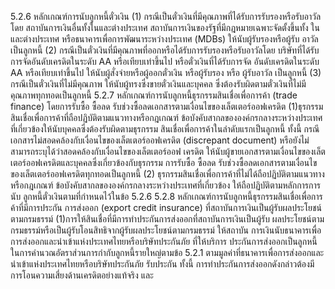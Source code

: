 5.2.6 หลักเกณฑ์การนับลูกหนี้ตั๋วเงิน
(1) กรณีเป็นตั๋วเงินที่มีคุณภาพที่ได้รับการรับรองหรือรับอาวัลโดย
สถาบันการเงินอื่นทั้งในและต่างประเทศ สถาบันการเงินของรัฐที่มีกฎหมายเฉพาะจัดตั้งขึ้นทั้ง
ในและต่างประเทศ หรือธนาคารเพื่อการพัฒนาระหว่างประเทศ (MDBs) ให้นับผู้รับรองหรือผู้รับ
อาวัลเป็นลูกหนี้
(2) กรณีเป็นตั๋วเงินที่มีคุณภาพที่ออกหรือได้รับการรับรองหรือรับอาวัลโดย
บริษัทที่ได้รับการจัดอันดับเครดิตในระดับ AA หรือเทียบเท่าขึ้นไป หรือตั๋วเงินที่ได้รับการจัด
อันดับเครดิตในระดับ AA หรือเทียบเท่าขึ้นไป ให้นับผู้สั่งจ่ายหรือผู้ออกตั๋วเงิน หรือผู้รับรอง หรือ
ผู้รับอาวัล เป็นลูกหนี้
(3) กรณีเป็นตั๋วเงินที่ไม่มีคุณภาพ ให้นับผู้ทรงซึ่งขายตั๋วเงินและบุคคล
ซึ่งต้องรับผิดตามตั๋วเงินที่ไม่มีคุณภาพทุกทอดเป็นลูกหนี้
5.2.7 หลักเกณฑ์การนับลูกหนี้ธุรกรรมสินเชื่อเพื่อการค้า (trade finance)
โดยการรับซื้อ ซื้อลด รับช่วงซื้อลดเอกสารตามเงื่อนไขของเล็ตเตอร์ออฟเครดิต
(1)ธุรกรรมสินเชื่อเพื่อการค้าที่ถือปฏิบัติตามแนวทางหรือกฎเกณฑ์
ข้อบังคับสากลขององค์กรกลางระหว่างประเทศที่เกี่ยวข้องให้นับบุคคลซึ่งต้องรับผิดตามธุรกรรม
สินเชื่อเพื่อการค้าในลำดับแรกเป็นลูกหนี้
ทั้งนี้ กรณีเอกสารไม่สอดคล้องกับเงื่อนไขของเล็ตเตอร์ออฟเครดิต
(discrepant document) หรือยังไม่สามารถระบุได้ว่าสอดคล้องกับเงื่อนไขของเล็ตเตอร์ออฟ
เครดิต ให้นับผู้ขายเอกสารตามเงื่อนไขของเล็ตเตอร์ออฟเครดิตและบุคคลซึ่งเกี่ยวข้องกับธุรกรรม
การรับซื้อ ซื้อลด รับช่วงซื้อลดเอกสารตามเงื่อนไขของเล็ตเตอร์ออฟเครดิตทุกทอดเป็นลูกหนี้
(2) ธุรกรรมสินเชื่อเพื่อการค้าที่ไม่ได้ถือปฏิบัติตามแนวทางหรือกฎเกณฑ์
ข้อบังคับสากลขององค์กรกลางระหว่างประเทศที่เกี่ยวข้อง ให้ถือปฏิบัติตามหลักการการนับ
ลูกหนี้ตั๋วเงินตามที่กำหนดไว้ในข้อ 5.2.6
5.2.8 หลักเกณฑ์การนับลูกหนี้ธุรกรรมสินเชื่อเพื่อการค้าที่มีการประกัน
การส่งออก (export credit insurance) ที่สถาบันการเงินเป็นผู้รับผลประโยชน์ตามกรมธรรม์
(1)การให้สินเชื่อที่มีการทําประกันการส่งออกที่สถาบันการเงินเป็นผู้รับ
ผลประโยชน์ตามกรมธรรม์หรือเป็นผู้รับโอนสิทธิจากผู้รับผลประโยชน์ตามกรมธรรม์ ให้สถาบัน
การเงินนับธนาคารเพื่อการส่งออกและนำเข้าแห่งประเทศไทยหรือบริษัทประกันภัย ที่ให้บริการ
ประกันการส่งออกเป็นลูกหนี้ในการคำนวณอัตราส่วนการกำกับลูกหนี้รายใหญ่ตามข้อ 5.2.1
ตามมูลค่าที่ธนาคารเพื่อการส่งออกและนำเข้าแห่งประเทศไทยหรือบริษัทประกันภัย รับประกัน
ทั้งนี้ การทําประกันการส่งออกดังกล่าวต้องมีการโอนความเสี่ยงด้านเครดิตอย่างแท้จริง และ
